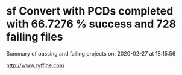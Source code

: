 # sf Convert with PCDs completed with 66.7276 % success and 728 failing files

Summary of passing and failing projects on: 2020-02-27 at 18:15:56

http://www.ryffine.com
